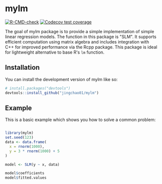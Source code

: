 
# mylm

<!-- badges: start -->
[![R-CMD-check](https://github.com/jingchao01/mylm/actions/workflows/R-CMD-check.yaml/badge.svg)](https://github.com/jingchao01/mylm/actions/workflows/R-CMD-check.yaml)
[![Codecov test coverage](https://codecov.io/gh/jingchao01/mylm/graph/badge.svg)](https://app.codecov.io/gh/jingchao01/mylm)
<!-- badges: end -->

The goal of mylm package is to provide a simple implementation of simple linear regression models. The function in this package is "SLM".
    It supports efficient computation using matrix algebra and includes integration 
    with C++ for improved performance via the Rcpp package.
    This package is ideal for lightweight alternative to base R's `lm` function.

## Installation

You can install the development version of mylm like so:

``` r
# install.packages("devtools")
devtools::install_github("jingchao01/mylm")
```

## Example

This is a basic example which shows you how to solve a common problem:

``` r

library(mylm)
set.seed(123)
data <- data.frame(
  x = rnorm(1000),
  y = 3 * rnorm(1000) + 5
)

model <- SLM(y ~ x, data)

model$coefficients
model$fitted.values

```

